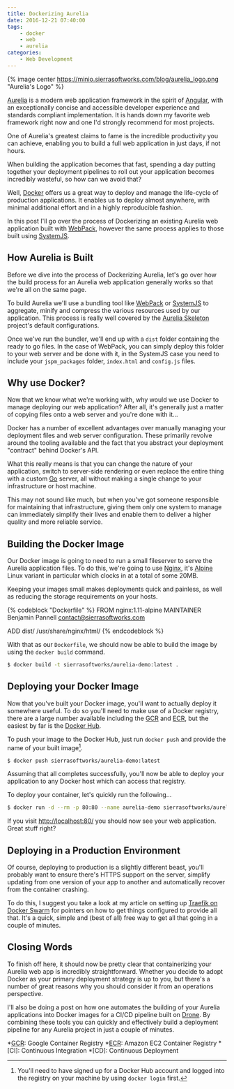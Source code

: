 ```yaml
---
title: Dockerizing Aurelia
date: 2016-12-21 07:40:00
tags:
    - docker
    - web
    - aurelia
categories:
    - Web Development
---
```


{% image center https://minio.sierrasoftworks.com/blog/aurelia_logo.png "Aurelia's Logo" %}

[Aurelia][] is a modern web application framework in the spirit of [Angular][],
with an exceptionally concise and accessible developer experience and
standards compliant implementation. It is hands down my favorite web
framework right now and one I'd strongly recommend for most projects.

One of Aurelia's greatest claims to fame is the incredible productivity
you can achieve, enabling you to build a full web application in just
days, if not hours.

When building the application becomes that fast, spending a day putting
together your deployment pipelines to roll out your application becomes
incredibly wasteful, so how can we avoid that?

Well, [Docker][] offers us a great way to deploy and manage the life-cycle
of production applications. It enables us to deploy almost anywhere, with
minimal additional effort and in a highly reproducible fashion.

In this post I'll go over the process of Dockerizing an existing Aurelia
web application built with [WebPack][], however the same process applies to
those built using [SystemJS][].

<!--more-->

## How Aurelia is Built
Before we dive into the process of Dockerizing Aurelia, let's go over how
the build process for an Aurelia web application generally works so that
we're all on the same page.

To build Aurelia we'll use a bundling tool like [WebPack][] or [SystemJS][]
to aggregate, minify and compress the various resources used by our application.
This process is really well covered by the [Aurelia Skeleton][] project's
default configurations.

Once we've run the bundler, we'll end up with a `dist` folder containing the
ready to go files. In the case of WebPack, you can simply deploy this folder
to your web server and be done with it, in the SystemJS case you need to include
your `jspm_packages` folder, `index.html` and `config.js` files.

## Why use Docker?
Now that we know what we're working with, why would we use Docker to manage
deploying our web application? After all, it's generally just a matter of copying
files onto a web server and you're done with it...

Docker has a number of excellent advantages over manually managing your deployment
files and web server configuration. These primarily revolve around the tooling available
and the fact that you abstract your deployment "contract" behind Docker's API.

What this really means is that you can change the nature of your application, switch
to server-side rendering or even replace the entire thing with a custom [Go][golang]
server, all without making a single change to your infrastructure or host machine.

This may not sound like much, but when you've got someone responsible for maintaining
that infrastructure, giving them only one system to manage can immediately simplify
their lives and enable them to deliver a higher quality and more reliable service.

## Building the Docker Image
Our Docker image is going to need to run a small fileserver to serve the Aurelia
application files. To do this, we're going to use [Nginx][], it's [Alpine][] Linux
variant in particular which clocks in at a total of some 20MB.

Keeping your images small makes deployments quick and painless, as well as reducing
the storage requirements on your hosts.

{% codeblock "Dockerfile" %}
FROM nginx:1.11-alpine
MAINTAINER Benjamin Pannell <contact@sierrasoftworks.com>

ADD dist/ /usr/share/nginx/html/
{% endcodeblock %}

With that as our `Dockerfile`, we should now be able to build the image by using
the `docker build` command.

```sh
$ docker build -t sierrasoftworks/aurelia-demo:latest .
```

## Deploying your Docker Image
Now that you've built your Docker image, you'll want to actually deploy it somewhere
useful. To do so you'll need to make use of a Docker registry, there are a large number
available including the [GCR][] and [ECR][], but the easiest by far is the [Docker Hub][].

To push your image to the Docker Hub, just run `docker push` and provide the name of your
built image[^1].

```sh
$ docker push sierrasoftworks/aurelia-demo:latest
```

Assuming that all completes successfully, you'll now be able to deploy your application to
any Docker host which can access that registry.

To deploy your container, let's quickly run the following...

```sh
$ docker run -d --rm -p 80:80 --name aurelia-demo sierrasoftworks/aurelia-demo:latest
```

If you visit <http://localhost:80/> you should now see your web application. Great stuff right?

## Deploying in a Production Environment
Of course, deploying to production is a slightly different beast, you'll probably
want to ensure there's HTTPS support on the server, simplify updating from one version
of your app to another and automatically recover from the container crashing.

To do this, I suggest you take a look at my article on setting up [Traefik on Docker Swarm][]
for pointers on how to get things configured to provide all that. It's a quick, simple and
(best of all) free way to get all that going in a couple of minutes.

## Closing Words
To finish off here, it should now be pretty clear that containerizing your Aurelia web
app is incredibly straightforward. Whether you decide to adopt Docker as your primary
deployment strategy is up to you, but there's a number of great reasons why you should
consider it from an operations perspective.

I'll also be doing a post on how one automates the building of your Aurelia applications
into Docker images for a CI/CD pipeline built on [Drone][]. By combining these tools you
can quickly and effectively build a deployment pipeline for any Aurelia project in just
a couple of minutes.

[Aurelia]: http://aurelia.io
[Angular]: https://angularjs.org
[Docker]: https://www.docker.com
[WebPack]: https://webpack.github.io/
[SystemJS]: https://github.com/systemjs/systemjs
[Aurelia Skeleton]: https://github.com/aurelia/skeleton-navigation
[golang]: https://golang.org/
[Nginx]: https://hub.docker.com/_/nginx/
[Alpine]: https://alpinelinux.org/
[GCR]: https://cloud.google.com/container-registry/
[ECR]: https://aws.amazon.com/ecr/
[Docker Hub]: https://hub.docker.com/
[Traefik on Docker Swarm]: /2016/12/11/traefik-on-swarm/
[Drone]: https://github.com/drone/drone

*[GCR]: Google Container Registry
*[ECR]: Amazon EC2 Container Registry
*[CI]: Continuous Integration
*[CD]: Continuous Deployment

[^1]: You'll need to have signed up for a Docker Hub account and logged into the registry
      on your machine by using `docker login` first.